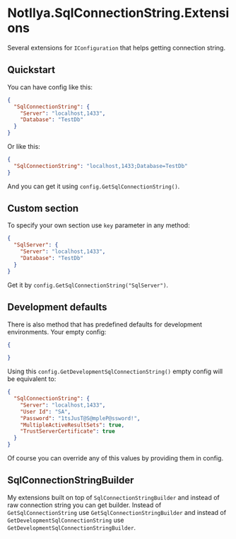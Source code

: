 # NotIlya.SqlConnectionString.Extensions
Several extensions for `IConfiguration` that helps getting connection string.

## Quickstart
You can have config like this:
```json
{
  "SqlConnectionString": {
    "Server": "localhost,1433",
    "Database": "TestDb"
  }
}
```
Or like this:
```json
{
  "SqlConnectionString": "localhost,1433;Database=TestDb"
}
```
And you can get it using `config.GetSqlConnectionString()`. 

## Custom section
To specify your own section use `key` parameter in any method:
```json
{
  "SqlServer": {
    "Server": "localhost,1433",
    "Database": "TestDb"
  }
}
```
Get it by `config.GetSqlConnectionString("SqlServer")`.

## Development defaults
There is also method that has predefined defaults for development environments. Your empty config:
```json
{
  
}
```
Using this `config.GetDevelopmentSqlConnectionString()` empty config will be equivalent to:
```json
{
  "SqlConnectionString": {
    "Server": "localhost,1433",
    "User Id": "SA",
    "Password": "1tsJusT@S@mpleP@ssword!",
    "MultipleActiveResultSets": true,
    "TrustServerCertificate": true
  }
}
```
Of course you can override any of this values by providing them in config.

## SqlConnectionStringBuilder
My extensions built on top of `SqlConnectionStringBuilder` and instead of raw connection string you can get builder. Instead of `GetSqlConnectionString` use `GetSqlConnectionStringBuilder` and instead of `GetDevelopmentSqlConnectionString` use `GetDevelopmentSqlConnectionStringBuilder`.